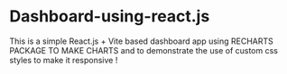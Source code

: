 # Dashboard-using-react.js
This is a simple React.js  + Vite based dashboard app using RECHARTS PACKAGE TO MAKE CHARTS  and to demonstrate the use of custom css styles to  make it responsive !
